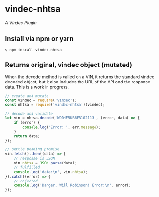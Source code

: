 # vindec-nhtsa
###### A Vindec Plugin

## Install via npm or yarn
    $ npm install vindec-nhtsa

## Returns original, vindec object (mutated)
When the decode method is called on a VIN, it returns the standard vindec decoded object, but
it also includes the URL of the API and the response data.  This is a work in progress.

```javascript
// create and mutate 
const vindec = require('vindec');
const nhtsa = require('vindec-nhtsa')(vindec);

// decode and validate
let vin = nhtsa.decode('WDDHF5KB6FB102113', (error, data) => {
	if (error) {
		console.log('Error: ', err.message);
	}
	return data;
});

// settle pending promise
vin.fetch().then((data) => {
	// response is JSON
	vin.nhtsa = JSON.parse(data);
	// fulfilled
    console.log('data:\n', vin.nhtsa);
}).catch((error) => {
	// rejected
    console.log('Danger, Will Robinson! Error:\n', error);
});
``` 